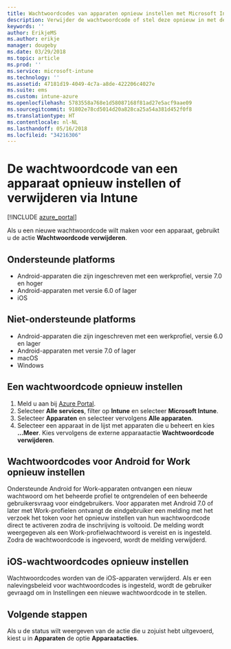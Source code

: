 ```yaml
---
title: Wachtwoordcodes van apparaten opnieuw instellen met Microsoft Intune - Azure | Microsoft Docs
description: Verwijder de wachtwoordcode of stel deze opnieuw in met de actie Wachtwoordcode verwijderen op apparaten die u beheert of bewaakt met Intune.
keywords: ''
author: ErikjeMS
ms.author: erikje
manager: dougeby
ms.date: 03/29/2018
ms.topic: article
ms.prod: ''
ms.service: microsoft-intune
ms.technology: ''
ms.assetid: 47181d19-4049-4c7a-a8de-422206c4027e
ms.suite: ems
ms.custom: intune-azure
ms.openlocfilehash: 5783558a768e1d58087168f81ad27e5acf9aae09
ms.sourcegitcommit: 91802e78cd5014d20a828ca25a54a381d452f0f8
ms.translationtype: HT
ms.contentlocale: nl-NL
ms.lasthandoff: 05/16/2018
ms.locfileid: "34216306"
---
```

# <a name="reset-or-remove-a-device-passcode-in-intune"></a>De wachtwoordcode van een apparaat opnieuw instellen of verwijderen via Intune

[!INCLUDE [azure_portal](./includes/azure_portal.md)]

Als u een nieuwe wachtwoordcode wilt maken voor een apparaat, gebruikt u de actie **Wachtwoordcode verwijderen**.

## <a name="supported-platforms"></a>Ondersteunde platforms

- Android-apparaten die zijn ingeschreven met een werkprofiel, versie 7.0 en hoger
- Android-apparaten met versie 6.0 of lager
- iOS 
     
## <a name="unsupported-platforms"></a>Niet-ondersteunde platforms

- Android-apparaten die zijn ingeschreven met een werkprofiel, versie 6.0 en lager
- Android-apparaten met versie 7.0 of lager
- macOS
- Windows

## <a name="reset-a-passcode"></a>Een wachtwoordcode opnieuw instellen

1. Meld u aan bij [Azure Portal](https://portal.azure.com).
2. Selecteer **Alle services**, filter op **Intune** en selecteer **Microsoft Intune**.
3. Selecteer **Apparaten** en selecteer vervolgens **Alle apparaten**.
4. Selecteer een apparaat in de lijst met apparaten die u beheert en kies **...Meer**. Kies vervolgens de externe apparaatactie **Wachtwoordcode verwijderen**.

## <a name="resetting-android-for-work-passcodes"></a>Wachtwoordcodes voor Android for Work opnieuw instellen

Ondersteunde Android for Work-apparaten ontvangen een nieuw wachtwoord om het beheerde profiel te ontgrendelen of een beheerde gebruikersvraag voor eindgebruikers. Voor apparaten met Android 7.0 of later met Work-profielen ontvangt de eindgebruiker een melding met het verzoek het token voor het opnieuw instellen van hun wachtwoordcode direct te activeren zodra de inschrijving is voltooid. De melding wordt weergegeven als een Work-profielwachtwoord is vereist en is ingesteld. Zodra de wachtwoordcode is ingevoerd, wordt de melding verwijderd.

## <a name="resetting-ios-passcodes"></a>iOS-wachtwoordcodes opnieuw instellen

Wachtwoordcodes worden van de iOS-apparaten verwijderd. Als er een nalevingsbeleid voor wachtwoordcodes is ingesteld, wordt de gebruiker gevraagd om in Instellingen een nieuwe wachtwoordcode in te stellen. 

## <a name="next-steps"></a>Volgende stappen

Als u de status wilt weergeven van de actie die u zojuist hebt uitgevoerd, kiest u in **Apparaten** de optie **Apparaatacties**.
